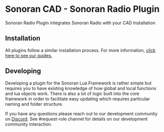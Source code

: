 # Sonoran CAD - Sonoran Radio Plugin
Sonoran Radio Plugin integrates Sonoran Radio with your CAD Installation

## Installation

All plugins follow a similar installation process. For more information, [click here to see our guides.](https://info.sonorancad.com/integration-plugins/integration-plugins)

## Developing

Developing a plugin for the Sonoran Lua Framework is rather simple but requires you to have existing knowledge of how global and local functions and lua objects work. There is also a lot of logic built into the core framework in order to facilitate easy updating which requires particular naming and folder structure.

If you have any questions please reach out to our development community on [Discord](https://discord.sonoransoftware.com). See #request-role channel for details on our development community interaction.